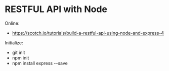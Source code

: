 # RESTFUL API with Node

Online:
- https://scotch.io/tutorials/build-a-restful-api-using-node-and-express-4

Initialize:
- git init
- npm init
- npm install express --save

